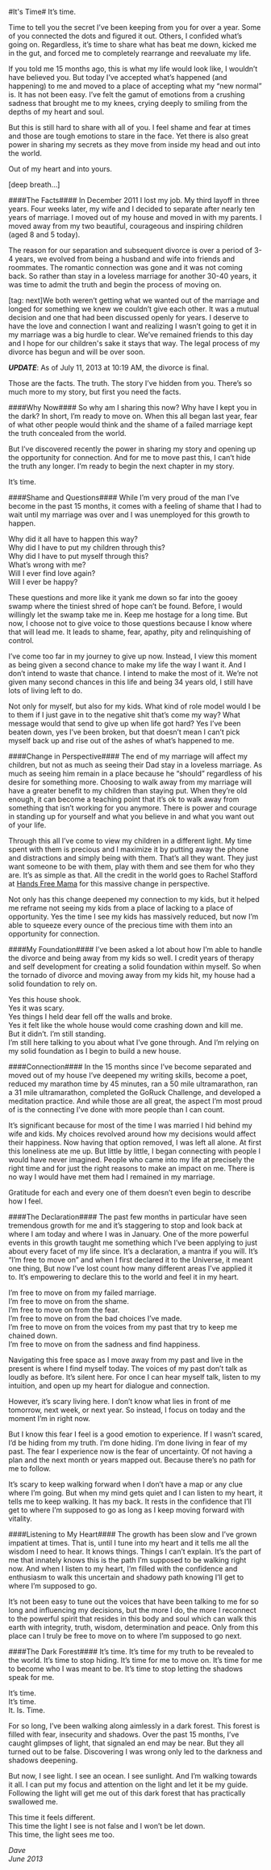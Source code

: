 #It's Time#
It’s time.  

Time to tell you the secret I’ve been keeping from you for over a year. Some of you connected the dots and figured it out. Others, I confided what’s going on. Regardless, it’s time to share what has beat me down, kicked me in the gut, and forced me to completely rearrange and reevaluate my life.

If you told me 15 months ago, this is what my life would look like, I wouldn’t have believed you. But today I’ve accepted what’s happened (and happening) to me and moved to a place of accepting what my “new normal” is. It has not been easy. I’ve felt the gamut of emotions from a crushing sadness that brought me to my knees, crying deeply to smiling from the depths of my heart and soul.

But this is still hard to share with all of you. I feel shame and fear at times and those are tough emotions to stare in the face. Yet there is also great power in sharing my secrets as they move from inside my head and out into the world.

Out of my heart and into yours.

[deep breath…]

####The Facts####
In December 2011 I lost my job. My third layoff in three years. Four weeks later, my wife and I decided to separate after nearly ten years of marriage. I moved out of my house and moved in with my parents. I moved away from my two beautiful, courageous and inspiring children (aged 8 and 5 today).

The reason for our separation and subsequent divorce is over a period of 3-4 years, we evolved from being a husband and wife into friends and roommates. The romantic connection was gone and it was not coming back. So rather than stay in a loveless marriage for another 30-40 years, it was time to admit the truth and begin the process of moving on.

[tag: next]We both weren’t getting what we wanted out of the marriage and longed for something we knew we couldn’t give each other. It was a mutual decision and one that had been discussed openly for years. I deserve to have the love and connection I want and realizing I wasn’t going to get it in my marriage was a big hurdle to clear. We’ve remained friends to this day and I hope for our children's sake it stays that way. The legal process of my divorce has begun and will be over soon.

_**UPDATE**_: As of July 11, 2013 at 10:19 AM, the divorce is final.

Those are the facts. The truth. The story I’ve hidden from you. There’s so much more to my story, but first you need the facts.

####Why Now####
So why am I sharing this now? Why have I kept you in the dark? In short, I’m ready to move on. When this all began last year, fear of what other people would think and the shame of a failed marriage kept the truth concealed from the world. 

But I’ve discovered recently the power in sharing my story and opening up the opportunity for connection. And for me to move past this, I can’t hide the truth any longer. I’m ready to begin the next chapter in my story.  

It’s time.

####Shame and Questions####
While I’m very proud of the man I’ve become in the past 15 months, it comes with a feeling of shame that I had to wait until my marriage was over and I was unemployed for this growth to happen.  

Why did it all have to happen this way?  
Why did I have to put my children through this?  
Why did I have to put myself through this?  
What’s wrong with me?  
Will I ever find love again?  
Will I ever be happy?  

These questions and more like it yank me down so far into the gooey swamp where the tiniest shred of hope can’t be found. Before, I would willingly let the swamp take me in. Keep me hostage for a long time. But now, I choose not to give voice to those questions because I know where that will lead me. It leads to shame, fear, apathy, pity and relinquishing of control.

I’ve come too far in my journey to give up now. Instead, I view this moment as being given a second chance to make my life the way I want it. And I don’t intend to waste that chance. I intend to make the most of it. We’re not given many second chances in this life and being 34 years old, I still have lots of living left to do.

Not only for myself, but also for my kids. What kind of role model would I be to them if I just gave in to the negative shit that’s come my way? What message would that send to give up when life got hard? Yes I’ve been beaten down, yes I’ve been broken, but that doesn’t mean I can’t pick myself back up and rise out of the ashes of what’s happened to me.

####Change in Perspective####
The end of my marriage will affect my children, but not as much as seeing their Dad stay in a loveless marriage. As much as seeing him remain in a place because he “should” regardless of his desire for something more. Choosing to walk away from my marriage will have a greater benefit to my children than staying put. When they’re old enough, it can become a teaching point that it’s ok to walk away from something that isn’t working for you anymore. There is power and courage in standing up for yourself and what you believe in and what you want out of your life.

Through this all I’ve come to view my children in a different light. My time spent with them is precious and I maximize it by putting away the phone and distractions and simply being with them. That’s all they want. They just want someone to be with them, play with them and see them for who they are. It’s as simple as that. All the credit in the world goes to Rachel Stafford at [Hands Free Mama](http://handsfreemama.com/) for this massive change in perspective. 

Not only has this change deepened my connection to my kids, but it helped me reframe not seeing my kids from a place of lacking to a place of opportunity. Yes the time I see my kids has massively reduced, but now I’m able to squeeze every ounce of the precious time with them into an opportunity for connection.

####My Foundation####
I’ve been asked a lot about how I’m able to handle the divorce and being away from my kids so well. I credit years of therapy and self development for creating a solid foundation within myself. So when the tornado of divorce and moving away from my kids hit, my house had a solid foundation to rely on.  

Yes this house shook.  
Yes it was scary.  
Yes things I held dear fell off the walls and broke.  
Yes it felt like the whole house would come crashing down and kill me.  
But it didn’t. I’m still standing.  
I’m still here talking to you about what I’ve gone through. And I’m relying on my solid foundation as I begin to build a new house.

####Connection####
In the 15 months since I’ve become separated and moved out of my house I’ve deepened my writing skills, become a poet, reduced my marathon time by 45 minutes, ran a 50 mile ultramarathon, ran a 31 mile ultramarathon, completed the GoRuck Challenge, and developed a meditation practice. And while those are all great, the aspect I’m most proud of is the connecting I’ve done with more people than I can count. 

It’s significant because for most of the time I was married I hid behind my wife and kids. My choices revolved around how my decisions would affect their happiness. Now having that option removed, I was left all alone. At first this loneliness ate me up. But little by little, I began connecting with people I would have never imagined. People who came into my life at precisely the right time and for just the right reasons to make an impact on me. There is no way I would have met them had I remained in my marriage.

Gratitude for each and every one of them doesn’t even begin to describe how I feel.

####The Declaration####
The past few months in particular have seen tremendous growth for me and it’s staggering to stop and look back at where I am today and where I was in January. One of the more powerful events in this growth taught me something which I’ve been applying to just about every facet of my life since. It’s a declaration, a mantra if you will. It’s “I’m free to move on” and when I first declared it to the Universe, it meant one thing, But now I’ve lost count how many different areas I’ve applied it to. It’s empowering to declare this to the world and feel it in my heart. 

I’m free to move on from my failed marriage.  
I’m free to move on from the shame.  
I’m free to move on from the fear.  
I’m free to move on from the bad choices I’ve made.  
I’m free to move on from the voices from my past that try to keep me chained down.  
I’m free to move on from the sadness and find happiness.  

Navigating this free space as I move away from my past and live in the present is where I find myself today. The voices of my past don’t talk as loudly as before. It’s silent here. For once I can hear myself talk, listen to my intuition, and open up my heart for dialogue and connection.

However, it’s scary living here. I don’t know what lies in front of me tomorrow, next week, or next year. So instead, I focus on today and the moment I’m in right now. 

But I know this fear I feel is a good emotion to experience. If I wasn’t scared, I’d be hiding from my truth. I’m done hiding. I’m done living in fear of my past. The fear I experience now is the fear of uncertainty. Of not having a plan and the next month or years mapped out. Because there’s no path for me to follow. 

It’s scary to keep walking forward when I don’t have a map or any clue where I’m going. But when my mind gets quiet and I can listen to my heart, it tells me to keep walking. It has my back. It rests in the confidence that I’ll get to where I’m supposed to go as long as I keep moving forward with vitality. 

####Listening to My Heart####
The growth has been slow and I’ve grown impatient at times. That is, until I tune into my heart and it tells me all the wisdom I need to hear. It knows things. Things I can’t explain. It’s the part of me that innately knows this is the path I’m supposed to be walking right now. And when I listen to my heart, I’m filled with the confidence and enthusiasm to walk this uncertain and shadowy path knowing I’ll get to where I’m supposed to go. 

It’s not been easy to tune out the voices that have been talking to me for so long and influencing my decisions, but the more I do, the more I reconnect to the powerful spirit that resides in this body and soul which can walk this earth with integrity, truth, wisdom, determination and peace. Only from this place can I truly be free to move on to where I’m supposed to go next.

####The Dark Forest####
It’s time. It’s time for my truth to be revealed to the world. It’s time to stop hiding. It’s time for me to move on. It’s time for me to become who I was meant to be. It’s time to stop letting the shadows speak for me. 

It’s time.  
It’s time.  
It. Is. Time.  

For so long, I’ve been walking along aimlessly in a dark forest. This forest is filled with fear, insecurity and shadows. Over the past 15 months, I’ve caught glimpses of light, that signaled an end may be near. But they all turned out to be false. Discovering I was wrong only led to the darkness and shadows deepening. 

But now, I see light. I see an ocean. I see sunlight. And I’m walking towards it all. I can put my focus and attention on the light and let it be my guide. Following the light will get me out of this dark forest that has practically swallowed me.

This time it feels different.  
This time the light I see is not false and I won’t be let down.  
This time, the light sees me too.  

_Dave_  
_June 2013_  